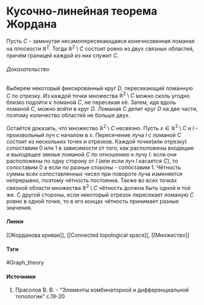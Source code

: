# Кусочно-линейная теорема Жордана
Пусть $C$ - замкнутая несамопересекающаяся конечнозвенная ломаная на плоскости $\mathbb{R}^{2}$. Тогда $\mathbb{R}^{2}\setminus C$ состоит ровно из двух связных областей, причём границей каждой из них служит $C$. 
###### Доказательство
Выберем некоторый фиксированный круг $D$, пересекающий ломанную $C$ по отрезку. Из каждой точки множества $\mathbb{R}^{2}\setminus C$ можно сколь угодно близко подойти к ломаной $C$, не пересекая её. Затем, идя вдоль ломаной $C$, можно войти в круг $D$. Ломаная $C$ делит круг $D$ на две части, поэтому количество областей не больше двух.

Остаётся доказать, что множество $\mathbb{R}^{2}\setminus C$ несвязно. Пусть $x\in\mathbb{R}^{2}\setminus C$ и $l$ - произвольный луч с началом в $x$. Пересечение луча $l$ с ломаной $C$ состоит из нескольких точек и отрезков. Каждой точке(или отрезку) сопоставим $0$ или $1$ в зависимости от того, как расположены входящие и выходящее звенья ломаной $C$ по отношению к лучу $l$: если они расположены по одну сторону от $l$ (или если луч $l$ касается $C$), то сопоставим $0$ а если по разные стороны - сопоставим $1$. Чётность суммы всех сопоставленных чисел при повороте луча изменяется непрерывно, поэтому чётность постоянна. Также во всех точках связной области множества $\mathbb{R}^{2}\setminus C$ чётность должна быть одной и той же. С другой стороны, если некоторый отрезок пересекает ломаную $C$ ровно в одной точке, то в его концах чётность принимает разные значения.
#### Линки
 [[Жорданова кривая]],
 [[Connected topological space]],
 [[Множество]]
#### Тэги
 #Graph_theory 
#### Источники
1. Прасолов В. В. - "Элементы комбинаторной и дифференциальной топологии" с.19-20